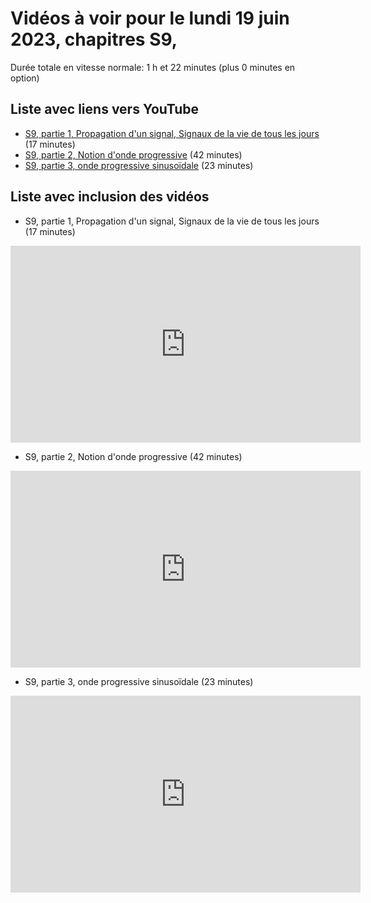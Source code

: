 
# Vidéos à voir pour le lundi 19 juin 2023, chapitres S9,

Durée totale en vitesse normale: 1 h et 22 minutes (plus 0 minutes en option)

## Liste avec liens vers YouTube

*  [S9, partie 1, Propagation d'un signal, Signaux de la vie de tous les jours](https://youtu.be/eSjBN59rx7Y) (17 minutes)
*  [S9, partie 2, Notion d'onde progressive](https://youtu.be/EIXhp5R6tWk) (42 minutes)
*  [S9, partie 3, onde progressive sinusoïdale](https://youtu.be/o8nvT6soRJ4) (23 minutes)

## Liste avec inclusion des vidéos

*  S9, partie 1, Propagation d'un signal, Signaux de la vie de tous les jours (17 minutes)

 <div style="text-align:center">
<iframe width="560" height="315" src="https://www.youtube.com/embed/eSjBN59rx7Y" title="YouTube video player" frameborder="0" allow="accelerometer; autoplay; clipboard-write; encrypted-media; gyroscope; picture-in-picture" allowfullscreen></iframe>
</div>
 

*  S9, partie 2, Notion d'onde progressive (42 minutes)

 <div style="text-align:center">
<iframe width="560" height="315" src="https://www.youtube.com/embed/EIXhp5R6tWk" title="YouTube video player" frameborder="0" allow="accelerometer; autoplay; clipboard-write; encrypted-media; gyroscope; picture-in-picture" allowfullscreen></iframe>
</div>
 

*  S9, partie 3, onde progressive sinusoïdale (23 minutes)

 <div style="text-align:center">
<iframe width="560" height="315" src="https://www.youtube.com/embed/o8nvT6soRJ4" title="YouTube video player" frameborder="0" allow="accelerometer; autoplay; clipboard-write; encrypted-media; gyroscope; picture-in-picture" allowfullscreen></iframe>
</div>
 

